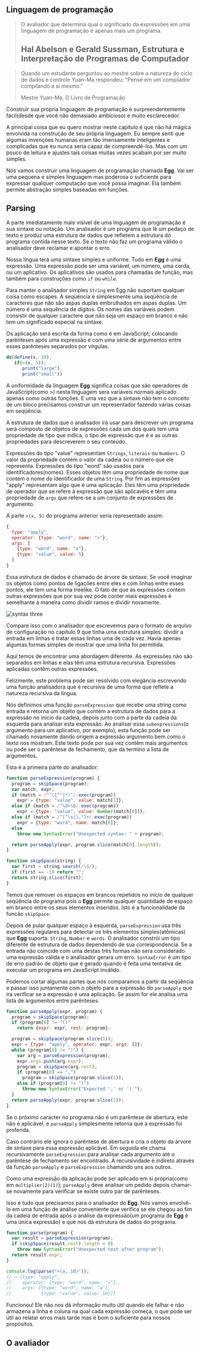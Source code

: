 ## Linguagem de programação

> O avaliador que determina qual o significado da expressões em uma linguagem de programação é apenas mais um programa.
>
> Hal Abelson e Gerald Sussman, Estrutura e Interpretação de Programas de Computador
>---

> Quando um estudante perguntou ao mestre sobre a natureza do ciclo de dados e controle Yuan-Ma respondeu: "Pense em um compilador compilando a si mesmo."
>
> Mestre Yuan-Ma, O Livro de Programação

Construir sua própria linguagem de programação é surpreendentemente fácil(desde que você não demasiado ambicioso) e muito esclarecedor.

A principal coisa que eu quero mostrar neste capítulo é que não há mágica envolvida na construção de seu própria linguagem. Eu sempre senti que algumas invenções humanas eram tão imensamente inteligentes e complicadas que eu nunca seria capaz de compreendê-los. Mas com um pouco de leitura e ajustes tais coisas muitas vezes acabam por ser muito simples.

Nós vamos construir uma linguagem de programação chamada **Egg**. Vai ser uma pequena e simples linguagem mas poderosa o suficiente para expressar qualquer computação que você possa imaginar. Ela também permite abstração simples baseadas em funções.

## Parsing

A parte imediatamente mais visível de uma linguagem de programação é sua sintaxe ou notação. Um analisador é um programa que lê um pedaço de texto e produz uma estrutura de dados que refletem a estrutura do programa contida nesse texto. Se o texto não faz um programa válido o analisador deve reclamar e apontar o erro.

Nossa língua terá uma sintaxe simples e uniforme. Tudo em **Egg** é uma expressão. Uma expressão pode ser uma variável, um número, uma corda, ou um aplicativo. Os aplicativos são usados para chamadas de função, mas também para construções como `if` ou `while`.

Para manter o analisador simples `String` em Egg não suportam qualquer coisa como escapes. A seqüência é simplesmente uma seqüência de caracteres que não são aspas duplas embrulhados em aspas duplas. Um número é uma sequência de dígitos. Os nomes das variáveis podem consistir de qualquer caractere que não seja um espaço em branco e não tem um significado especial na sintaxe.

Os aplicação será escrita da forma como é em JavaScript; colocando parênteses após uma expressão e com uma série de argumentos entre esses parênteses separados por vírgulas.

````javascript
do(define(x, 10),
   if(>(x, 5)),
      print("large"),
      print("small"))
````

A uniformidade da línguagem **Egg** significa coisas que são operadores de JavaScript(como >) nesta línguagem sera variáveis normais aplicado apenas como outras funções. E uma vez que a sintaxe não tem o conceito de um bloco precisamos construir um representador fazendo várias coisas em seqüência.

A estrutura de dados que o analisador irá usar para descrever um programa será composto de objetos de expressões cada um dos quais tem uma propriedade de tipo que indica, o tipo de expressão que é e as outras propriedades para descreverem o seu conteúdo.

Expressões do tipo "value" representam `Strings`, `literais` ou `Numbers`. O valor da propriedade  contém o valor da cadeia ou o número que ele representa. Expressões do tipo "word" são usados para identificadores(nomes). Esses objetos têm uma propriedade de nome que contém o nome do identificador de uma `String`. Por fim as expressões "apply" representam algo que é uma aplicação. Eles têm uma propriedade de operador que se refere à expressão que são aplicavéis e têm uma propriedade de `args` que refere-se a um conjunto de expressões de argumento.

A parte `>(x, 5)` do programa anterior seria representado assim:

````javascript
{
  type: "apply",
  operator: {type: "word", name: ">"},
  args: [
    {type: "word", name: "x"},
    {type: "value", value: 5}
  ]
}

````

Essa estrutura de dados é chamado de árvore de sintaxe. Se você imaginar os objetos como pontos de ligações entre eles e com linhas entre esses pontos, ele tem uma forma treelike. O fato de que as expressões contem outras expressões que por sua vez pode conter mais expressões é semelhante à maneira como dividir ramos e dividir novamente.

![syntax three](http://i.imgur.com/7xOSPt2.png)

Compare isso com o analisador que escrevemos para o formato de arquivo de configuração no capítulo 9 que tinha uma estrutura simples: dividir a entrada em linhas e tratar essas linhas uma de cada vez. Havia apenas algumas formas simples de mostrar que uma linha foi permitida.

Aqui temos de encontrar uma abordagem diferente. As expressões não são separados em linhas e elas têm uma estrutura recursiva. Expressões aplicadas contêm outras expressões.

Felizmente, este problema pode ser resolvido com elegância escrevendo uma função analisadora que é recursiva de uma forma que reflete a natureza recursiva da língua.

Nós definimos uma função `parseExpression` que recebe uma string como entrada e retorna um objeto que contém a estrutura de dados para a expressão no início da cadeia, depois junto com a parte da cadeia da esquerda para analisar esta expressão. Ao analisar essa `subexpressions`(o argumento para um aplicativo, por exemplo), esta função pode ser chamado novamente dando origem a expressão argumento bem como o texto nos mostram. Este texto pode por sua vez contêm mais argumentos ou pode ser o parêntese de fechamento, que da termino a lista de argumentos.

Esta é a primeira parte do analisador:

````javascript
function parseExpression(program) {
  program = skipSpace(program);
  var match, expr;
  if (match = /^"([^"]*)"/.exec(program))
    expr = {type: "value", value: match[1]};
  else if (match = /^\d+\b/.exec(program))
    expr = {type: "value", value: Number(match[0])};
  else if (match = /^[^\s(),"]+/.exec(program))
    expr = {type: "word", name: match[0]};
  else
    throw new SyntaxError("Unexpected syntax: " + program);

  return parseApply(expr, program.slice(match[0].length));
}

function skipSpace(string) {
  var first = string.search(/\S/);
  if (first == -1) return "";
  return string.slice(first);
}
````

Temos que remover os espaços em brancos repetidos no início de qualquer seqüência do programa pois o **Egg** permite qualquer quantidade de espaço em branco entre os seus elementos inseridos. Isto é a funcionalidade da funcão `skipSpace`.

Depois de pular qualquer espaço à esquerda, `parseExpression` usa três expressões regulares para detectar os três elementos simples(atômicas) que **Egg** suporta: `String`, `Number` e `words`. O analisador constrói um tipo diferente de estrutura de dados dependendo de sua correspondencia. Se a entrada não coincide com uma destas três formas não sera considerado uma expressão válida e o analisador gerara um erro. `SyntaxError` é um tipo de erro padrão de objeto que é gerado quando é feita uma tentativa de executar um programa em JavaScript inválido.

Podemos cortar algumas partes que nós comparamos a partir da seqüência e passar isso juntamente com o objeto para a expressão do `parseApply` que ira verificar se a expressão é uma aplicação. Se assim for ele analisa uma lista de argumentos entre parênteses.

````javascript
function parseApply(expr, program) {
  program = skipSpace(program);
  if (program[0] != "()"
    return {expr: expr, rest: program};

  program = skipSpace(program.slice(1));
  expr = {type: "apply", operator: expr, args: []};
  while (program[0] != ")") {
    var arg = parseExpression(program);
    expr.args.push(arg.expr);
    program = skipSpace(arg.rest);
    if (program[0] == ",")
      program = skipSpace(program.slice(1));
    else if (program[0] != ")")
      throw new SyntaxError("Expected ',' or ')'");
  }
  return parseApply(expr, program.slice(1));
}
````

Se o próximo caracter no programa não é um parêntese de abertura, este não é aplicável, e `parseApply` simplesmente retorna que a expressão foi proferida.

Caso contrário ele ignora o parêntese de abertura e cria o objeto da árvore de sintaxe para essa expressão aplicável. Em seguida ele chama recursivamente `parseExpression` para analisar cada argumento até o parêntese de fechamento ser encontrado. A recursividade é indireto através da função `parseApply` e  `parseExpression` chamando uns aos outros.

Como uma expressão da aplicação pode ser aplicado em si própria(como em `multiplier(2)(1)`); `parseApply` deve analisar um pedido depois chamar-se novamente para verificar se existe outro par de parênteses.

Isso é tudo que precisamos para o analisador do **Egg**. Nós vamos envolvê-lo em uma função de análise conveniente que verifica se ele chegou ao fim da cadeia de entrada após o análise da expressão(um programa de **Egg** é uma única expressão) e que nos dá estrutura de dados do programa.

````javascript
function parse(program) {
  var result = parseExpression(program);
  if (skipSpace(result.rest).length > 0)
    throw new SyntaxError("Unexpected text after program");
  return result.expr;
}

console.log(parse("+(a, 10)"));
// → {type: "apply",
//    operator: {type: "word", name: "+"},
//    args: [{type: "word", name: "a"},
//           {type: "value", value: 10}]}
````

Funcionou! Ele não nos dá informação muito útil quando ele falhar e não armazena a linha e coluna na qual cada expressão começa, o que pode ser útil ao relatar erros mais tarde mas é bom o suficiente para nossos propósitos.

## O avaliador